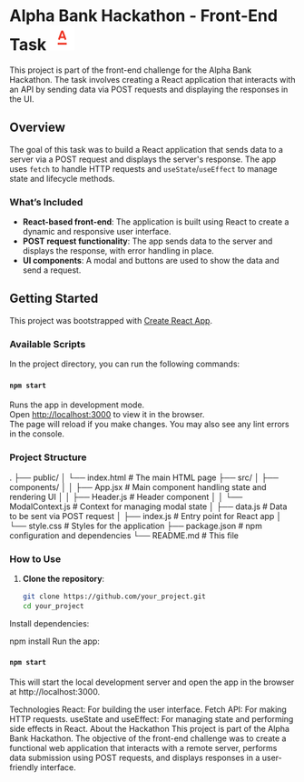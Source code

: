 
# Alpha Bank Hackathon - Front-End Task ![Alpha Bank Logo](https://github.com/Sh1iba/Sh1iba/blob/main/alfa.png)

This project is part of the front-end challenge for the Alpha Bank Hackathon. The task involves creating a React application that interacts with an API by sending data via POST requests and displaying the responses in the UI.

## Overview

The goal of this task was to build a React application that sends data to a server via a POST request and displays the server's response. The app uses `fetch` to handle HTTP requests and `useState`/`useEffect` to manage state and lifecycle methods.

### What’s Included

- **React-based front-end**: The application is built using React to create a dynamic and responsive user interface.
- **POST request functionality**: The app sends data to the server and displays the response, with error handling in place.
- **UI components**: A modal and buttons are used to show the data and send a request.

## Getting Started

This project was bootstrapped with [Create React App](https://reactjs.org/docs/create-a-new-react-app.html).

### Available Scripts

In the project directory, you can run the following commands:

#### `npm start`

Runs the app in development mode.  
Open [http://localhost:3000](http://localhost:3000) to view it in the browser.  
The page will reload if you make changes. You may also see any lint errors in the console.


### Project Structure

. ├── public/ 
│ └── index.html # The main HTML page 
├── src/ 
│ ├── components/ 
│ │ ├── App.jsx # Main component handling state and rendering UI 
│ │ ├── Header.js # Header component 
│ │ └── ModalContext.js # Context for managing modal state 
│ ├── data.js # Data to be sent via POST request 
│ ├── index.js # Entry point for React app 
│ └── style.css # Styles for the application 
├── package.json # npm configuration and dependencies 
└── README.md # This file


### How to Use

1. **Clone the repository**:
   ```bash
   git clone https://github.com/your_project.git
   cd your_project
Install dependencies:


npm install
Run the app:


#### `npm start`
This will start the local development server and open the app in the browser at
 http://localhost:3000.

Technologies
React: For building the user interface.
Fetch API: For making HTTP requests.
useState and useEffect: For managing state and performing side effects in React.
About the Hackathon
This project is part of the Alpha Bank Hackathon. The objective of the front-end challenge was to create a functional web application that interacts with a remote server, performs data submission using POST requests, and displays responses in a user-friendly interface.

